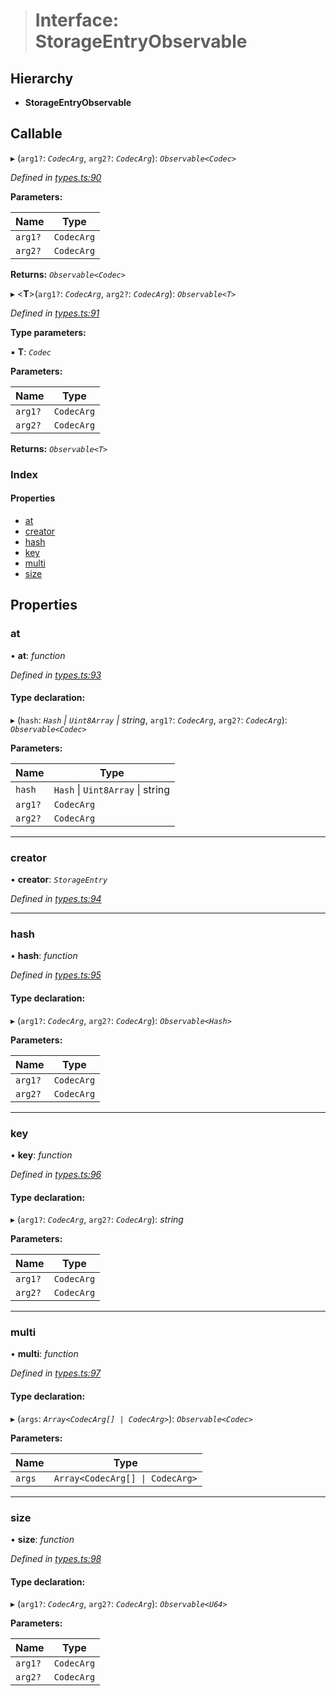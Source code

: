 > # Interface: StorageEntryObservable

## Hierarchy

* **StorageEntryObservable**

## Callable

▸ (`arg1?`: *`CodecArg`*, `arg2?`: *`CodecArg`*): *`Observable<Codec>`*

*Defined in [types.ts:90](https://github.com/polkadot-js/api/blob/5a1c79a/packages/api/src/types.ts#L90)*

**Parameters:**

Name | Type |
------ | ------ |
`arg1?` | `CodecArg` |
`arg2?` | `CodecArg` |

**Returns:** *`Observable<Codec>`*

▸ <**T**>(`arg1?`: *`CodecArg`*, `arg2?`: *`CodecArg`*): *`Observable<T>`*

*Defined in [types.ts:91](https://github.com/polkadot-js/api/blob/5a1c79a/packages/api/src/types.ts#L91)*

**Type parameters:**

▪ **T**: *`Codec`*

**Parameters:**

Name | Type |
------ | ------ |
`arg1?` | `CodecArg` |
`arg2?` | `CodecArg` |

**Returns:** *`Observable<T>`*

### Index

#### Properties

* [at](_types_.storageentryobservable.md#at)
* [creator](_types_.storageentryobservable.md#creator)
* [hash](_types_.storageentryobservable.md#hash)
* [key](_types_.storageentryobservable.md#key)
* [multi](_types_.storageentryobservable.md#multi)
* [size](_types_.storageentryobservable.md#size)

## Properties

###  at

• **at**: *function*

*Defined in [types.ts:93](https://github.com/polkadot-js/api/blob/5a1c79a/packages/api/src/types.ts#L93)*

#### Type declaration:

▸ (`hash`: *`Hash` | `Uint8Array` | string*, `arg1?`: *`CodecArg`*, `arg2?`: *`CodecArg`*): *`Observable<Codec>`*

**Parameters:**

Name | Type |
------ | ------ |
`hash` | `Hash` \| `Uint8Array` \| string |
`arg1?` | `CodecArg` |
`arg2?` | `CodecArg` |

___

###  creator

• **creator**: *`StorageEntry`*

*Defined in [types.ts:94](https://github.com/polkadot-js/api/blob/5a1c79a/packages/api/src/types.ts#L94)*

___

###  hash

• **hash**: *function*

*Defined in [types.ts:95](https://github.com/polkadot-js/api/blob/5a1c79a/packages/api/src/types.ts#L95)*

#### Type declaration:

▸ (`arg1?`: *`CodecArg`*, `arg2?`: *`CodecArg`*): *`Observable<Hash>`*

**Parameters:**

Name | Type |
------ | ------ |
`arg1?` | `CodecArg` |
`arg2?` | `CodecArg` |

___

###  key

• **key**: *function*

*Defined in [types.ts:96](https://github.com/polkadot-js/api/blob/5a1c79a/packages/api/src/types.ts#L96)*

#### Type declaration:

▸ (`arg1?`: *`CodecArg`*, `arg2?`: *`CodecArg`*): *string*

**Parameters:**

Name | Type |
------ | ------ |
`arg1?` | `CodecArg` |
`arg2?` | `CodecArg` |

___

###  multi

• **multi**: *function*

*Defined in [types.ts:97](https://github.com/polkadot-js/api/blob/5a1c79a/packages/api/src/types.ts#L97)*

#### Type declaration:

▸ (`args`: *`Array<CodecArg[] | CodecArg>`*): *`Observable<Codec>`*

**Parameters:**

Name | Type |
------ | ------ |
`args` | `Array<CodecArg[] \| CodecArg>` |

___

###  size

• **size**: *function*

*Defined in [types.ts:98](https://github.com/polkadot-js/api/blob/5a1c79a/packages/api/src/types.ts#L98)*

#### Type declaration:

▸ (`arg1?`: *`CodecArg`*, `arg2?`: *`CodecArg`*): *`Observable<U64>`*

**Parameters:**

Name | Type |
------ | ------ |
`arg1?` | `CodecArg` |
`arg2?` | `CodecArg` |